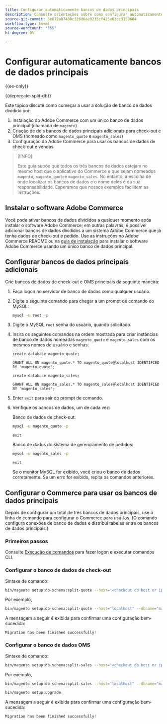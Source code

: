 ```yaml
---
title: Configurar automaticamente bancos de dados principais
description: Consulte orientações sobre como configurar automaticamente a solução de banco de dados dividido.
source-git-commit: 5e072a87480c326d6ae9235cf425e63ec9199684
workflow-type: tm+mt
source-wordcount: '355'
ht-degree: 0%

---
```



# Configurar automaticamente bancos de dados principais

{{ee-only}}

{{deprecate-split-db}}

Este tópico discute como começar a usar a solução de banco de dados dividido por:

1. Instalação do Adobe Commerce com um único banco de dados principal (chamado de `magento`)
1. Criação de dois bancos de dados principais adicionais para check-out e OMS (nomeado como `magento_quote` e `magento_sales`)
1. Configuração do Adobe Commerce para usar os bancos de dados de check-out e vendas

>[!INFO]
>
>Este guia supõe que todos os três bancos de dados estejam no mesmo host que o aplicativo do Commerce e que sejam nomeados `magento`, `magento_quote`e `magento_sales`. No entanto, a escolha de onde localizar os bancos de dados e o nome deles é da sua responsabilidade. Esperamos que nossos exemplos facilitem as instruções.

## Instalar o software Adobe Commerce

Você pode ativar bancos de dados divididos a qualquer momento após instalar o software Adobe Commerce; em outras palavras, é possível adicionar bancos de dados divididos a um sistema Adobe Commerce que já tenha dados de check-out e pedido. Use as instruções no Adobe Commerce README ou na [guia de instalação](../../installation/overview.md) para instalar o software Adobe Commerce usando um único banco de dados principal.

## Configurar bancos de dados principais adicionais

Crie bancos de dados de check-out e OMS principais da seguinte maneira:

1. Faça logon no servidor de banco de dados como qualquer usuário.
1. Digite o seguinte comando para chegar a um prompt de comando do MySQL:

   ```bash
   mysql -u root -p
   ```

1. Digite o MySQL `root` senha do usuário, quando solicitado.
1. Insira os seguintes comandos na ordem mostrada para criar instâncias de banco de dados nomeadas `magento_quote` e `magento_sales` com os mesmos nomes de usuário e senhas:

   ```shell
   create database magento_quote;
   ```

   ```shell
   GRANT ALL ON magento_quote.* TO magento_quote@localhost IDENTIFIED BY 'magento_quote';
   ```

   ```shell
   create database magento_sales;
   ```

   ```shell
   GRANT ALL ON magento_sales.* TO magento_sales@localhost IDENTIFIED BY 'magento_sales';
   ```

1. Enter `exit` para sair do prompt de comando.

1. Verifique os bancos de dados, um de cada vez:

   Banco de dados de check-out:

   ```bash
   mysql -u magento_quote -p
   ```

   ```shell
   exit
   ```

   Banco de dados do sistema de gerenciamento de pedidos:

   ```bash
   mysql -u magento_sales -p
   ```

   ```shell
   exit
   ```

   Se o monitor MySQL for exibido, você criou o banco de dados corretamente. Se um erro for exibido, repita os comandos anteriores.

## Configurar o Commerce para usar os bancos de dados principais

Depois de configurar um total de três bancos de dados principais, use a linha de comando para configurar o Commerce para usá-los. (O comando configura conexões de banco de dados e distribui tabelas entre os bancos de dados principais.)

### Primeiros passos

Consulte [Execução de comandos](../cli/config-cli.md#running-commands) para fazer logon e executar comandos CLI.

### Configurar o banco de dados de check-out

Sintaxe de comando:

```bash
bin/magento setup:db-schema:split-quote --host="<checkout db host or ip>" --dbname="<name>" --username="<checkout db username>" --password="<password>"
```

Por exemplo,

```bash
bin/magento setup:db-schema:split-quote --host="localhost" --dbname="magento_quote" --username="magento_quote" --password="magento_quote"
```

A mensagem a seguir é exibida para confirmar uma configuração bem-sucedida:

```terminal
Migration has been finished successfully!
```

### Configurar o banco de dados OMS

Sintaxe de comando:

```bash
bin/magento setup:db-schema:split-sales --host="<checkout db host or ip>" --dbname="<name>" --username="<checkout db username>" --password="<password>"
```

Por exemplo,

```bash
bin/magento setup:db-schema:split-sales --host="localhost" --dbname="magento_sales" --username="magento_sales" --password="magento_sales"
```

```bash
bin/magento setup:upgrade
```

A mensagem a seguir é exibida para confirmar uma configuração bem-sucedida:

```terminal
Migration has been finished successfully!
```
